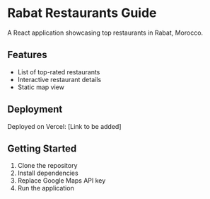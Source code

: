 # Rabat Restaurants Guide

A React application showcasing top restaurants in Rabat, Morocco.

## Features
- List of top-rated restaurants
- Interactive restaurant details
- Static map view

## Deployment
Deployed on Vercel: [Link to be added]

## Getting Started
1. Clone the repository
2. Install dependencies
3. Replace Google Maps API key
4. Run the application